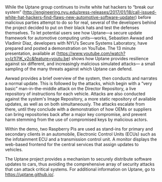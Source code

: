 While the Uptane group continues to invite white hat hackers to “break our system”  (http://engineering.nyu.edu/press-releases/2017/01/18/call-issued-white-hat-hackers-find-flaws-new-automotive-software-updater) before malicious parties attempt to do so for real, several of the developers behind the project decided to put on their black hats and test the defenses themselves. To let potential users see how Uptane—a secure update framework for automotive computing units—works, Sebastien Awwad and Vladimir Diaz, developers with NYU’s Secure Systems Laboratory, have prepared and posted a demonstration on YouTube. The 13 minute presentation, available at (https://www.youtube.com/watch?v=Iz1l7IK_y2c&feature=youtu.be) shows how Uptane provides resilience against six different, and increasingly malicious simulated attacks— a small sampling of the many threats against which Uptane can defend.

Awwad provides a brief overview of the system, then conducts and narrates a normal update. This is followed by the attacks, which begin with a “very basic” man-in-the-middle attack on the Director Repository, a live repository of instructions for each vehicle. Attacks are also conducted against the system's Image Repository, a more static repository of available updates, as well as on both simultaneously. The attacks escalate from there, until they conclude with a demonstration of how OEMs or suppliers can bring repositories back after a major key compromise, and prevent harm stemming from the use of compromised keys by malicious actors.

Within the demo, two Raspberry Pis are used as stand-ins for primary and secondary clients in an automobile, Electronic Control Units (ECUs) such as the infotainment ECU and a transmission control unit. A monitor displays the web-based frontend for the central services that assign updates to vehicles. 

The Uptane project provides a mechanism to securely distribute software updates to cars, thus avoiding the comprehensive array of security attacks that can attack critical systems.  For additional information on Uptane, go to https://uptane.github.io/.
